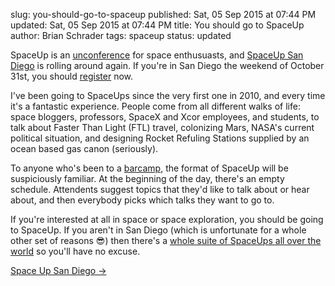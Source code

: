 slug: you-should-go-to-spaceup
published: Sat, 05 Sep 2015 at 07:44 PM
updated: Sat, 05 Sep 2015 at 07:44 PM
title: You should go to SpaceUp
author: Brian Schrader
tags: spaceup
status: updated 

SpaceUp is an [unconference][1] for space enthusuasts, and [SpaceUp San
Diego][2] is rolling around again. If you're in San Diego the weekend of October 31st, you should [register][3] now. 

[1]: http://spaceup.org
[2]: http://spaceup.org/near-you/san-diego/
[3]: http://spaceup.org/near-you/san-diego/

I've been going to SpaceUps since the very first one in 2010, and every time it's a fantastic experience. People come from all different walks of life: space bloggers, professors, SpaceX and Xcor employees, and students, to talk about Faster Than Light (FTL) travel, colonizing Mars, NASA's current political situation, and designing Rocket Refuling Stations supplied by an ocean based gas canon (seriously).

To anyone who's been to a [barcamp][4], the format of SpaceUp will be
suspiciously familiar. At the beginning of the day, there's an empty schedule.
Attendents suggest topics that they'd like to talk about or hear about, and
then everybody picks which talks they want to go to. 

If you're interested at all in space or space exploration, you should be going
to SpaceUp. If you aren't in San Diego (which is unfortunate for a whole
other set of reasons &#128526;) then there's a [whole suite of SpaceUps all over
the world][5] so you'll have no excuse.

[Space Up San Diego &#8594;](http://spaceup.org)

[4]: https://en.wikipedia.org/wiki/BarCamp
[5]: http://spaceup.org/near-you/
